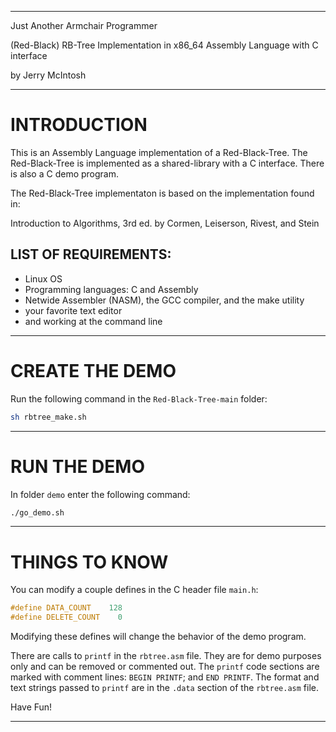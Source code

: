 
---

Just Another Armchair Programmer

(Red-Black) RB-Tree Implementation in x86_64 Assembly Language with C interface

by Jerry McIntosh

---

# INTRODUCTION
This is an Assembly Language implementation of a Red-Black-Tree.  The Red-Black-Tree is implemented as a shared-library with a C interface.  There is also a C demo program.

The Red-Black-Tree implementaton is based on the implementation found in:

Introduction to Algorithms, 3rd ed.
by Cormen, Leiserson, Rivest, and Stein

## LIST OF REQUIREMENTS:
+ Linux OS
+ Programming languages: C and Assembly
+ Netwide Assembler (NASM), the GCC compiler, and the make utility
+ your favorite text editor
+ and working at the command line

---

# CREATE THE DEMO
Run the following command in the `Red-Black-Tree-main` folder:
```bash
sh rbtree_make.sh
```

---

# RUN THE DEMO
In folder `demo` enter the following command:
```bash
./go_demo.sh
```

---

# THINGS TO KNOW
You can modify a couple defines in the C header file `main.h`:
```c
#define DATA_COUNT    128
#define DELETE_COUNT    0
```
Modifying these defines will change the behavior of the demo program.

There are calls to `printf` in the `rbtree.asm` file.  They are for demo purposes only and can be removed or commented out.  The `printf` code sections are marked with comment lines: `BEGIN PRINTF`; and `END PRINTF`.  The format and text strings passed to `printf` are in the `.data` section of the `rbtree.asm` file.

Have Fun!

---
